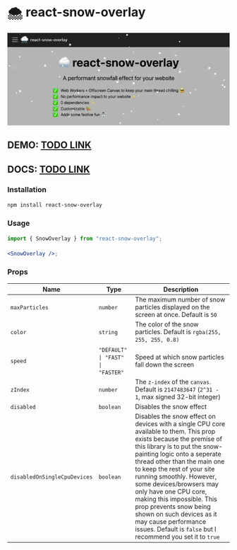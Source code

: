 # 🌨️ react-snow-overlay

![](react-snow-overlay.webp)

## DEMO: [TODO LINK]()

## DOCS: [TODO LINK]()

### Installation

```bash
npm install react-snow-overlay
```

### Usage

```jsx
import { SnowOverlay } from "react-snow-overlay";

<SnowOverlay />;
```

### Props

| Name                         | Type                              | Description                                                                                                                                                                                                                                                                                                                                                                                                                                                                                            |
| ---------------------------- | --------------------------------- | ------------------------------------------------------------------------------------------------------------------------------------------------------------------------------------------------------------------------------------------------------------------------------------------------------------------------------------------------------------------------------------------------------------------------------------------------------------------------------------------------------ |
| `maxParticles`               | `number`                          | The maximum number of snow particles displayed on the screen at once. Default is `50`                                                                                                                                                                                                                                                                                                                                                                                                                  |
| `color`                      | `string`                          | The color of the snow particles. Default is `rgba(255, 255, 255, 0.8)`                                                                                                                                                                                                                                                                                                                                                                                                                                 |
| `speed`                      | `"DEFAULT" \| "FAST" \| "FASTER"` | Speed at which snow particles fall down the screen                                                                                                                                                                                                                                                                                                                                                                                                                                                     |
| `zIndex`                     | `number`                          | The `z-index` of the `canvas`. Default is `2147483647` (`2^31 - 1`, max signed 32-bit integer)                                                                                                                                                                                                                                                                                                                                                                                                         |
| `disabled`                   | `boolean`                         | Disables the snow effect                                                                                                                                                                                                                                                                                                                                                                                                                                                                               |
| `disabledOnSingleCpuDevices` | `boolean`                         | Disables the snow effect on devices with a single CPU core available to them. This prop exists because the premise of this library is to put the snow-painting logic onto a seperate thread other than the main one to keep the rest of your site running smoothly. However, some devices/browsers may only have one CPU core, making this impossible. This prop prevents snow being shown on such devices as it may cause performance issues. Default is `false` but I recommend you set it to `true` |
